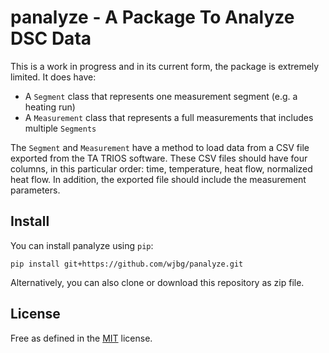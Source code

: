 # panalyze - A Package To Analyze DSC Data

This is a work in progress and in its current form, the package is
extremely limited. It does have:
- A `Segment` class that represents one measurement segment (e.g. a
  heating run)
- A `Measurement` class that represents a full measurements that
  includes multiple `Segments`

The `Segment` and `Measurement` have a method to load data from a CSV
file exported from the TA TRIOS software. These CSV files should have
four columns, in this particular order: time, temperature, heat flow,
normalized heat flow. In addition, the exported file should include
the measurement parameters.

## Install

You can install panalyze using `pip`:

```
pip install git+https://github.com/wjbg/panalyze.git
```

Alternatively, you can also clone or download this repository as zip
file.

## License

Free as defined in the [MIT](https://choosealicense.com/licenses/mit/)
license.
